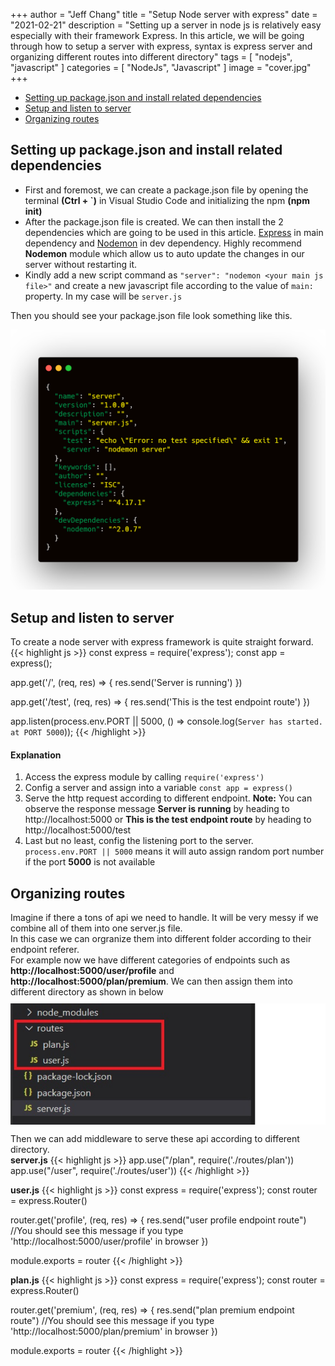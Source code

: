 +++
author = "Jeff Chang"
title = "Setup Node server with express"
date = "2021-02-21"
description = "Setting up a server in node js is relatively easy especially with their framework Express. In this article, we will be going through how to setup a server with express, syntax is express server and organizing different routes into different directory"
tags = [
    "nodejs", "javascript"
]
categories = [
	"NodeJs", "Javascript"
]
image = "cover.jpg"
+++

* [Setting up package.json and install related dependencies](#packageJson)
* [Setup and listen to server](#server)
* [Organizing routes](#routes)

## Setting up package.json and install related dependencies <a name="packageJson"></a>
* First and foremost, we can create a package.json file by opening the terminal **(Ctrl + `)** in Visual Studio Code and initializing the npm **(npm init)**
* After the package.json file is created. We can then install the 2 dependencies which are going to be used in this article. [Express](https://www.npmjs.com/package/express) in main dependency and [Nodemon](https://www.npmjs.com/package/nodemon) in dev dependency. Highly recommend **Nodemon** module which allow us to auto update the changes in our server without restarting it.
* Kindly add a new script command as `"server": "nodemon <your main js file>"` and create a new javascript file according to the value of `main:` property. In my case will be `server.js`

Then you should see your package.json file look something like this.
<div>
<img src="packageJson.jpg" alt="package.json file" />
</div>

## Setup and listen to server <a name="server"></a>
To create a node server with express framework is quite straight forward.
{{< highlight js >}}
const express = require('express');
const app = express();

app.get('/', (req, res) => {
    res.send('Server is running')
})

app.get('/test', (req, res) => {
    res.send('This is the test endpoint route')
})

app.listen(process.env.PORT || 5000, () => console.log(`Server has started. at PORT 5000`));
{{< /highlight >}}

#### Explanation
1. Access the express module by calling `require('express')`
2. Config a server and assign into a variable `const app = express()`
3. Serve the http request according to different endpoint. **Note:** You can observe the response message **Server is running** by heading to http://localhost:5000 or **This is the test endpoint route** by heading to http://localhost:5000/test
4. Last but no least, config the listening port to the server. `process.env.PORT || 5000` means it will auto assign random port number if the port **5000** is not available

## Organizing routes <a name="routes"></a>
Imagine if there a tons of api we need to handle. It will be very messy if we combine all of them into one server.js file. <br/>
In this case we can orgranize them into different folder according to their endpoint referer.<br/>
For example now we have different categories of endpoints such as  **http://localhost:5000/user/profile** and **http://localhost:5000/plan/premium**. We can then assign them into different directory as shown in below
<img src="router.jpg" alt="router" style="display:block; margin: 10px 0"/>

Then we can add middleware to serve these api according to different directory. <br/>
**server.js**
{{< highlight js >}}
app.use("/plan", require('./routes/plan'))
app.use("/user", require('./routes/user'))
{{< /highlight >}}

**user.js**
{{< highlight js >}}
const express = require('express');
const router = express.Router()

router.get('profile', (req, res) => {
    res.send("user profile endpoint route") //You should see this message if you type 'http://localhost:5000/user/profile' in browser
})

module.exports = router
{{< /highlight >}}

**plan.js**
{{< highlight js >}}
const express = require('express');
const router = express.Router()

router.get('premium', (req, res) => {
    res.send("plan premium endpoint route") //You should see this message if you type 'http://localhost:5000/plan/premium' in browser
})

module.exports = router
{{< /highlight >}}
